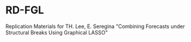 # RD-FGL
Replication Materials for TH. Lee, E. Seregina "Combining Forecasts under Structural Breaks Using Graphical LASSO"

